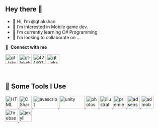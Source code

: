 ## Hey there 👋

- 👋 Hi, I’m @gtlakshan
- 👀 I’m interested in Mobile game dev.
- 🌱 I’m currently learning C# Programming
- 💞️ I’m looking to collaborate on ...

🔗 &nbsp;**Connect with me**
<p align="left">

<a href="https://twitter.com/gt_lakshan" target="blank"><img align="center" src="https://raw.githubusercontent.com/rahuldkjain/github-profile-readme-generator/master/src/images/icons/Social/twitter.svg" alt="gt_lakshan" height="30" width="40" /></a> 
<a href="https://linkedin.com/in/gt-lakshan" target="blank"><img align="center" src="https://raw.githubusercontent.com/rahuldkjain/github-profile-readme-generator/master/src/images/icons/Social/linked-in-alt.svg" alt="gt-lakshan" height="30" width="40" /></a>
<a href="https://stackoverflow.com/users/4214976" target="blank"><img align="center" src="https://raw.githubusercontent.com/rahuldkjain/github-profile-readme-generator/master/src/images/icons/Social/stack-overflow.svg" alt="4214976" height="30" width="40" /></a>
<a href="https://instagram.com/gt_lakshan_" target="blank"><img align="center" src="https://raw.githubusercontent.com/rahuldkjain/github-profile-readme-generator/master/src/images/icons/Social/instagram.svg" alt="gt_lakshan_" height="30" width="40" /></a>

<br/>
 
<h2 align="left">🚀 Some Tools I Use</h2>

  <!--<summary><b>🛠️&nbsp;&nbsp;Languages&nbsp;and&nbsp;Tools</b></summary> -->
 
  <p align="left"> <a href="https://www.w3.org/html/" target="_blank"> <img src="https://www.vectorlogo.zone/logos/w3_html5/w3_html5-icon.svg" alt="HTML" width="40" height="40"/> <a href="https://www.cprogramming.com/" target="_blank"> <img src="https://www.svgrepo.com/show/353622/c-sharp.svg" alt="C Sharp" width="40" height="40"/> </a> <a href="https://developer.mozilla.org/en-US/docs/Web/JavaScript" target="_blank"> <img src="https://www.vectorlogo.zone/logos/java/java-horizontal.svg" alt="javascript" width="80" height="40"/> <a href="https://unity.com/" target="_blank"> <img src="https://www.vectorlogo.zone/logos/unity3d/unity3d-ar21.svg" alt="unity" width="80" height="40"/> <a href="https://www.adobe.com/products/photoshop.html" target="_blank"> <img src="https://www.svgrepo.com/show/167746/photoshop.svg" alt="photoshop" width="40" height="40"/> <a href="https://www.adobe.com/products/illustrator.html" target="_blank"> <img src="https://www.svgrepo.com/show/12710/illustrator.svg" alt="illustrator" width="40" height="40"/> <a href="https://www.adobe.com/products/premiere.html" target="_blank"> <img src="https://www.svgrepo.com/show/29749/premiere.svg" alt="premiere pro" width="40" height="40"/> <a href="https://www.google.com/adsense/start/" target="_blank"> <img src="https://www.vectorlogo.zone/logos/google_adsense/google_adsense-icon.svg" alt="adsense" width="40" height="40"/> </a> <a href="https://admob.google.com/" target="_blank"> <img src="https://www.vectorlogo.zone/logos/google_admob/google_admob-icon.svg" alt="admob" width="40" height="40"/>  </a> <a href="https://firebase.google.com/" target="_blank"> <img src="https://www.vectorlogo.zone/logos/firebase/firebase-icon.svg" alt="firebase" width="40" height="40"/> </a> <a href="https://jekyllrb.com/" target="_blank"> <img src="https://www.vectorlogo.zone/logos/jekyllrb/jekyllrb-icon.svg" alt="jekyll" width="40" height="40"/> </a>  </p>



<!---
gtlakshan/gtlakshan is a ✨ special ✨ repository because its `README.md` (this file) appears on your GitHub profile.
You can click the Preview link to take a look at your changes.
--->
